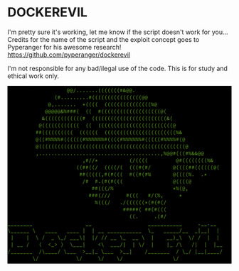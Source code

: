 # DOCKEREVIL
I'm pretty sure it's working, let me know if the script doesn't work for you... Credits for the name of the script and the exploit concept goes to Pyperanger for his awesome research! https://github.com/pyperanger/dockerevil

I'm not responsible for any bad/ilegal use of the code. This is for study and ethical work only.

![alt text](https://github.com/CodeStudent1995/dckrEvil-NoSSH-BS/blob/master/DOCKEREVIL.png)
